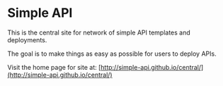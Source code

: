 Simple API 
==================

This is the central site for network of simple API templates and deployments.

The goal is to make things as easy as possible for users to deploy APIs.

Visit the home page for site at: [http://simple-api.github.io/central/](http://simple-api.github.io/central/)
